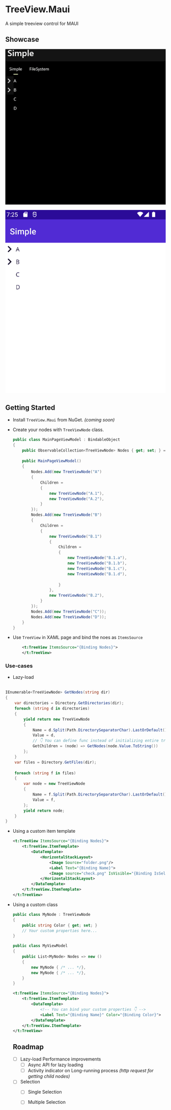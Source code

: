# TreeView.Maui
 A simple treeview control for MAUI

## Showcase

![](art/windows-demo.gif)

![](art/android-demo.gif)


## Getting Started

- Install `TreeView.Maui` from NuGet. _(coming soon)_

- Create your nodes with `TreeViewNode` class.

    ```csharp
    public class MainPageViewModel : BindableObject
    {
        public ObservableCollection<TreeViewNode> Nodes { get; set; } = new();

        public MainPageViewModel()
        {
            Nodes.Add(new TreeViewNode("A")
            {
                Children =
                {
                    new TreeViewNode("A.1"),
                    new TreeViewNode("A.2"),
                }
            });
            Nodes.Add(new TreeViewNode("B")
            {
                Children =
                {
                    new TreeViewNode("B.1")
                    {
                        Children =
                        {
                            new TreeViewNode("B.1.a"),
                            new TreeViewNode("B.1.b"),
                            new TreeViewNode("B.1.c"),
                            new TreeViewNode("B.1.d"),

                        }
                    },
                    new TreeViewNode("B.2"),
                }
            });
            Nodes.Add(new TreeViewNode("C"));
            Nodes.Add(new TreeViewNode("D"));
        }
    }
    ```

- Use `TreeView` in XAML page and bind the noes as `ItemsSource`

    ```xml
        <t:TreeView ItemsSource="{Binding Nodes}">
        </t:TreeView>
    ```

### Use-cases

- Lazy-load

```csharp

IEnumerable<TreeViewNode> GetNodes(string dir)
{
    var directories = Directory.GetDirectories(dir);
    foreach (string d in directories)
    {
        yield return new TreeViewNode
        {
            Name = d.Split(Path.DirectorySeparatorChar).LastOrDefault(),
            Value = d,
            // 👇 You can define func instead of initializing entire tree.
            GetChildren = (node) => GetNodes(node.Value.ToString())
        };
    }
    var files = Directory.GetFiles(dir);

    foreach (string f in files)
    {
        var node = new TreeViewNode
        {
            Name = f.Split(Path.DirectorySeparatorChar).LastOrDefault(),
            Value = f,
        };
        yield return node;
    }
}
```

- Using a custom item template

    ```xml
    <t:TreeView ItemsSource="{Binding Nodes}">
        <t:TreeView.ItemTemplate>
            <DataTemplate>
                <HorizontalStackLayout>
                    <Image Source="folder.png"/>
                    <Label Text="{Binding Name}">
                    <Image source="check.png" IsVisible="{Binding IsSelected}">
                </HorizontalStackLayout>
            </DataTemplate>
        </t:TreeView.ItemTemplate>
    </t:TreeView>
    ```

- Using a custom class

    ```csharp
    public class MyNode : TreeViewNode
    {
        public string Color { get; set; }
        // Your custom properties here...
    }
    ```

    ```csharp
    public class MyViewModel
    {
        public List<MyNode> Nodes => new ()
        {
            new MyNode { /* ... */},
            new MyNode { /* ... */},
        }
    }
    ```

    ```xml
    <t:TreeView ItemsSource="{Binding Nodes}">
        <t:TreeView.ItemTemplate>
            <DataTemplate>
                <!-- You can bind your custom properties 👇 -->
                <Label Text="{Binding Name}" Color="{Binding Color}">
            </DataTemplate>
        </t:TreeView.ItemTemplate>
    </t:TreeView>
    ```


    ## Roadmap

    - [ ] Lazy-load Performance improvements
      - [ ] Async API for lazy loading
      - [ ] Activity indicator on Long-running process _(http request for getting child nodes)_
    - [ ] Selection
      - [ ] Single Selection
      - [ ] Multiple Selection

